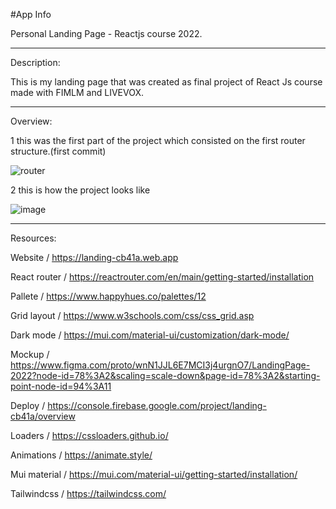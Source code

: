 #App Info

Personal Landing Page - Reactjs course 2022.

---

Description:

This is my landing page that was created as final project of React Js course made with FIMLM and LIVEVOX.

---

Overview:

1 this was the first part of the project which consisted on the first router structure.(first commit)

![router](https://user-images.githubusercontent.com/66336947/187346334-5d628d91-fe16-4478-aa9a-8c03d9d08b99.png)

2 this is how the project looks like

![image](https://user-images.githubusercontent.com/66336947/190985169-85440d6b-8585-431b-b91c-e3c0a4c79044.png)


---

Resources:

Website / https://landing-cb41a.web.app

React router / https://reactrouter.com/en/main/getting-started/installation

Pallete / https://www.happyhues.co/palettes/12

Grid layout / https://www.w3schools.com/css/css_grid.asp

Dark mode  / https://mui.com/material-ui/customization/dark-mode/

Mockup / https://www.figma.com/proto/wnN1JJL6E7MCI3j4urgnO7/LandingPage-2022?node-id=78%3A2&scaling=scale-down&page-id=78%3A2&starting-point-node-id=94%3A11

Deploy /  https://console.firebase.google.com/project/landing-cb41a/overview

Loaders /  https://cssloaders.github.io/

Animations / https://animate.style/

Mui material /  https://mui.com/material-ui/getting-started/installation/
      
Tailwindcss / https://tailwindcss.com/
      
